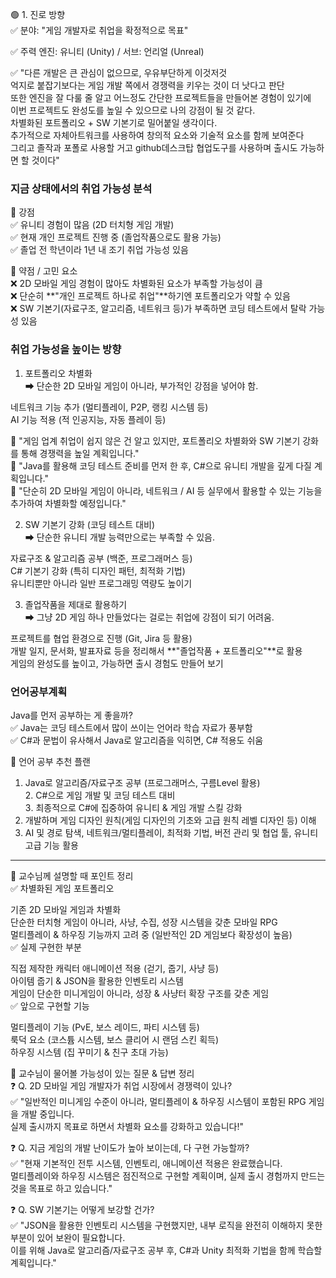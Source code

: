   
🟢 1. 진로 방향  
✅ 분야: "게임 개발자로 취업을 확정적으로 목표"  
  
✅ 주력 엔진: 유니티 (Unity) / 서브: 언리얼 (Unreal)  
  
✅ "다른 개발은 큰 관심이 없으므로, 우유부단하게 이것저것  
억지로 붙잡기보다는 게임 개발 쪽에서 경쟁력을 키우는 것이 더 낫다고 판단  
또한 엔진을 잘 다룰 줄 알고 어느정도 간단한 프로젝트들을 만들어본 경험이 있기에  
이번 프로젝트도 완성도를 높일 수 있으므로 나의 강점이 될 것 같다.  
차별화된 포트폴리오 + SW 기본기로 밀어붙일 생각이다.  
추가적으로 자체아트워크를 사용하여 창의적 요소와 기술적 요소를 함께 보여준다  
그리고 졸작과 포폴로 사용할 거고 github데스크탑 협업도구를 사용하며 출시도 가능하면 할 것이다"  
  
### 지금 상태에서의 취업 가능성 분석 
🔹 강점  
✅ 유니티 경험이 많음 (2D 터치형 게임 개발)  
✅ 현재 개인 프로젝트 진행 중 (졸업작품으로도 활용 가능)  
✅ 졸업 전 학년이라 1년 내 조기 취업 가능성 있음  
  
🔹 약점 / 고민 요소  
❌ 2D 모바일 게임 경험이 많아도 차별화된 요소가 부족할 가능성이 큼  
❌ 단순히 **"개인 프로젝트 하나로 취업"**하기엔 포트폴리오가 약할 수 있음  
❌ SW 기본기(자료구조, 알고리즘, 네트워크 등)가 부족하면 코딩 테스트에서 탈락 가능성 있음  
  
### 취업 가능성을 높이는 방향 

1. 포트폴리오 차별화  
➡ 단순한 2D 모바일 게임이 아니라, 부가적인 강점을 넣어야 함.  
  
네트워크 기능 추가 (멀티플레이, P2P, 랭킹 시스템 등)  
AI 기능 적용 (적 인공지능, 자동 플레이 등)  
  
📌 "게임 업계 취업이 쉽지 않은 건 알고 있지만, 포트폴리오 차별화와 SW 기본기 강화를 통해 경쟁력을 높일 계획입니다."  
📌 "Java를 활용해 코딩 테스트 준비를 먼저 한 후, C#으로 유니티 개발을 깊게 다질 계획입니다."  
📌 "단순히 2D 모바일 게임이 아니라, 네트워크 / AI 등 실무에서 활용할 수 있는 기능을 추가하여 차별화할 예정입니다."  
  
2. SW 기본기 강화 (코딩 테스트 대비)  
➡ 단순한 유니티 개발 능력만으로는 부족할 수 있음.  
  
자료구조 & 알고리즘 공부 (백준, 프로그래머스 등)  
C# 기본기 강화 (특히 디자인 패턴, 최적화 기법)  
유니티뿐만 아니라 일반 프로그래밍 역량도 높이기  
  
3. 졸업작품을 제대로 활용하기  
➡ 그냥 2D 게임 하나 만들었다는 걸로는 취업에 강점이 되기 어려움.  
  
프로젝트를 협업 환경으로 진행 (Git, Jira 등 활용)  
개발 일지, 문서화, 발표자료 등을 정리해서 **"졸업작품 + 포트폴리오"**로 활용  
게임의 완성도를 높이고, 가능하면 출시 경험도 만들어 보기  
  
### 언어공부계획 
Java를 먼저 공부하는 게 좋을까?  
✅ Java는 코딩 테스트에서 많이 쓰이는 언어라 학습 자료가 풍부함  
✅ C#과 문법이 유사해서 Java로 알고리즘을 익히면, C# 적용도 쉬움  
  
🎯 언어 공부 추천 플랜  
1. Java로 알고리즘/자료구조 공부 (프로그래머스, 구름Level 활용)  
2️. C#으로 게임 개발 및 코딩 테스트 대비  
3️. 최종적으로 C#에 집중하여 유니티 & 게임 개발 스킬 강화  
4. 개발하며 게임 디자인 원칙(게임 디자인의 기초와 고급 원칙 레벨 디자인 등) 이해  
5. AI 및 경로 탐색, 네트워크/멀티플레이, 최적화 기법, 버전 관리 및 협업 툴, 유니티 고급 기능 활용  
  
*** 
  
📌 교수님께 설명할 때 포인트 정리  
✅ 차별화된 게임 포트폴리오  
  
기존 2D 모바일 게임과 차별화  
단순한 터치형 게임이 아니라, 사냥, 수집, 성장 시스템을 갖춘 모바일 RPG  
멀티플레이 & 하우징 기능까지 고려 중 (일반적인 2D 게임보다 확장성이 높음)  
✅ 실제 구현한 부분  
  
직접 제작한 캐릭터 애니메이션 적용 (걷기, 줍기, 사냥 등)  
아이템 줍기 & JSON을 활용한 인벤토리 시스템  
게임이 단순한 미니게임이 아니라, 성장 & 사냥터 확장 구조를 갖춘 게임  
✅ 앞으로 구현할 기능  
  
멀티플레이 기능 (PvE, 보스 레이드, 파티 시스템 등)  
룩덕 요소 (코스튬 시스템, 보스 클리어 시 랜덤 스킨 획득)  
하우징 시스템 (집 꾸미기 & 친구 초대 가능)  
  
📌 교수님이 물어볼 가능성이 있는 질문 & 답변 정리  
❓ Q. 2D 모바일 게임 개발자가 취업 시장에서 경쟁력이 있나?  
✅ "일반적인 미니게임 수준이 아니라, 멀티플레이 & 하우징 시스템이 포함된 RPG 게임을 개발 중입니다.  
실제 출시까지 목표로 하면서 차별화 요소를 강화하고 있습니다!"  
  
❓ Q. 지금 게임의 개발 난이도가 높아 보이는데, 다 구현 가능할까?  
✅ "현재 기본적인 전투 시스템, 인벤토리, 애니메이션 적용은 완료했습니다.  
멀티플레이와 하우징 시스템은 점진적으로 구현할 계획이며, 실제 출시 경험까지 만드는 것을 목표로 하고 있습니다."  
  
❓ Q. SW 기본기는 어떻게 보강할 건가?  
✅ "JSON을 활용한 인벤토리 시스템을 구현했지만, 내부 로직을 완전히 이해하지 못한 부분이 있어 보완이 필요합니다.  
이를 위해 Java로 알고리즘/자료구조 공부 후, C#과 Unity 최적화 기법을 함께 학습할 계획입니다."  
  

